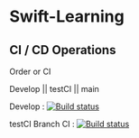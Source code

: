 # Swift-Learning 

## CI / CD Operations 

Order or CI 

Develop
||
testCI
||
main

Develop : [![Build status](https://build.appcenter.ms/v0.1/apps/f1c926e5-2ec0-41e8-b67a-c1c3bb31b88e/branches/develop/badge)](https://appcenter.ms)

testCI Branch CI : [![Build status](https://build.appcenter.ms/v0.1/apps/f1c926e5-2ec0-41e8-b67a-c1c3bb31b88e/branches/testCI/badge)](https://appcenter.ms)
